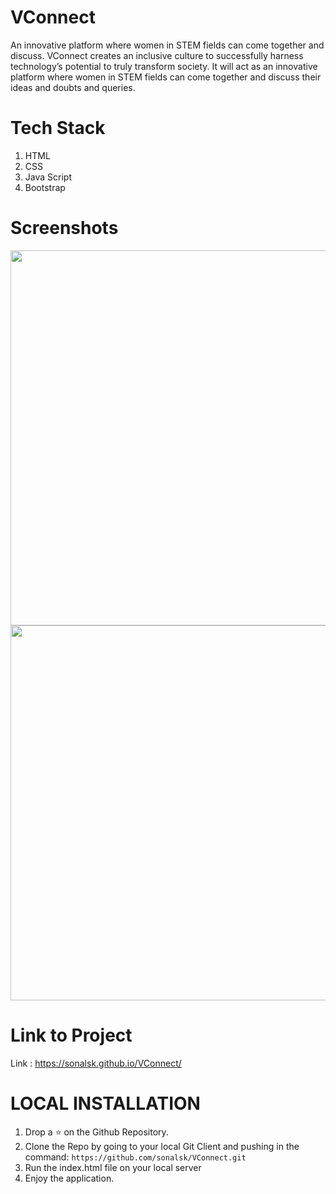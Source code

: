 # VConnect

An innovative platform where women in STEM fields can come together and discuss. VConnect creates an inclusive culture to successfully harness technology’s potential to truly transform society. 
It will act as an innovative platform where women in STEM fields can come together and discuss their ideas and doubts and queries.

# Tech Stack
1. HTML
2. CSS
3. Java Script
4. Bootstrap

# Screenshots
<img src="https://user-images.githubusercontent.com/51206050/116727869-c2d00000-aa02-11eb-87c1-89ee52c0f41b.png" width="600" />
<img src="https://user-images.githubusercontent.com/51206050/116727898-cbc0d180-aa02-11eb-8a5e-3a0684d4c4ed.png" width="600" />

# Link to Project
Link : https://sonalsk.github.io/VConnect/

# LOCAL INSTALLATION

1. Drop a ⭐ on the Github Repository.
2. Clone the Repo by going to your local Git Client and pushing in the command:
`https://github.com/sonalsk/VConnect.git`
3. Run the index.html file on your local server
4. Enjoy the application.
